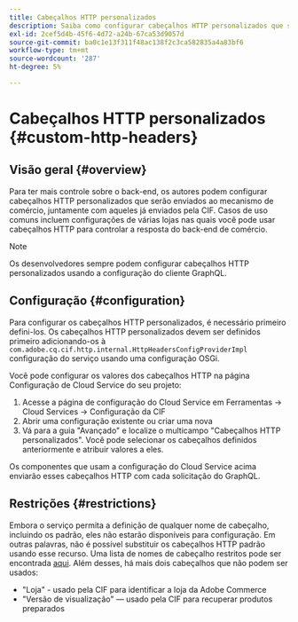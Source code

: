 ```yaml
---
title: Cabeçalhos HTTP personalizados
description: Saiba como configurar cabeçalhos HTTP personalizados que seriam enviados ao mecanismo de comércio, juntamente com aqueles já enviados pela CIF.
exl-id: 2cef5d4b-45f6-4d72-a24b-67ca53d9057d
source-git-commit: ba0c1e13f311f48ac138f2c3ca582835a4a83bf6
workflow-type: tm+mt
source-wordcount: '287'
ht-degree: 5%

---
```


# Cabeçalhos HTTP personalizados {#custom-http-headers}

## Visão geral {#overview}

Para ter mais controle sobre o back-end, os autores podem configurar cabeçalhos HTTP personalizados que serão enviados ao mecanismo de comércio, juntamente com aqueles já enviados pela CIF. Casos de uso comuns incluem configurações de várias lojas nas quais você pode usar cabeçalhos HTTP para controlar a resposta do back-end de comércio.

>[!NOTE]
>
>Os desenvolvedores sempre podem configurar cabeçalhos HTTP personalizados usando a configuração do cliente GraphQL.
>

## Configuração {#configuration}

Para configurar os cabeçalhos HTTP personalizados, é necessário primeiro defini-los. Os cabeçalhos HTTP personalizados devem ser definidos primeiro adicionando-os à `com.adobe.cq.cif.http.internal.HttpHeadersConfigProviderImpl` configuração do serviço usando uma configuração OSGi.

Você pode configurar os valores dos cabeçalhos HTTP na página Configuração de Cloud Service do seu projeto:

1. Acesse a página de configuração do Cloud Service em Ferramentas -> Cloud Services -> Configuração da CIF
1. Abrir uma configuração existente ou criar uma nova
1. Vá para a guia &quot;Avançado&quot; e localize o multicampo &quot;Cabeçalhos HTTP personalizados&quot;. Você pode selecionar os cabeçalhos definidos anteriormente e atribuir valores a eles.

Os componentes que usam a configuração do Cloud Service acima enviarão esses cabeçalhos HTTP com cada solicitação do GraphQL.

## Restrições {#restrictions}

Embora o serviço permita a definição de qualquer nome de cabeçalho, incluindo os padrão, eles não estarão disponíveis para configuração. Em outras palavras, não é possível substituir os cabeçalhos HTTP padrão usando esse recurso. Uma lista de nomes de cabeçalho restritos pode ser encontrada [aqui](https://developer.mozilla.org/pt-BR/docs/Web/HTTP/Headers). Além desses, há mais dois cabeçalhos que não podem ser usados:

* &quot;Loja&quot; - usado pela CIF para identificar a loja da Adobe Commerce
* &quot;Versão de visualização&quot; — usado pela CIF para recuperar produtos preparados
